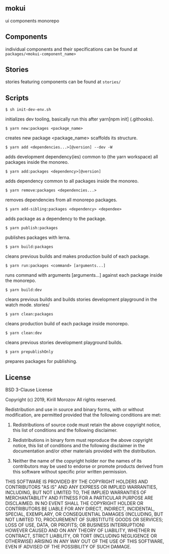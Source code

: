 mokui
--------------------------------------------------------------------------------
ui components monorepo

Components
--------------------------------------------------------------------------------
individual components and their specifications
can be found at `packages/<mokui-component_name>`

Stories
--------------------------------------------------------------------------------
stories featuring components can be found at `stories/`

Scripts
--------------------------------------------------------------------------------
```
$ sh init-dev-env.sh
```

initializes dev tooling, basically run this after yarn[npm init]
(.githooks).

```
$ yarn new:packages <package_name>
```

creates new package <package_name> scaffolds its structure.

```
$ yarn add <dependencies...>[@version] --dev -W
```

adds development dependency(ies) common to (the yarn workspace)
all packages inside the monoreo.

```
$ yarn add:packages <dependency>[@version]
```

adds dependency common to all packages inside the monoreo.

```
$ yarn remove:packages <dependencies...>
```

removes dependencies from all monorepo packages.

```
$ yarn add-sibling:packages <dependency> <dependee>
```

adds <dependency> package as a dependency to the <dependee> package.

```
$ yarn publish:packages
```

publishes packages with lerna.

```
$ yarn build:packages
```

cleans previous builds and makes production build of each package.

```
$ yarn run:packages <command> [arguments...]
```

runs command <commmand> with arguments [arguments...]
against each package inside the monorepo.

```
$ yarn build:dev
```

cleans previous builds and builds stories development playground
in the watch mode.
stories/

```
$ yarn clean:packages
```

cleans production build of each package inside monorepo.

```
$ yarn clean:dev
```

cleans previous stories development playground builds.

```
$ yarn prepublishOnly
```

prepares packages for publishing.

License
--------------------------------------------------------------------------------
BSD 3-Clause License

Copyright (c) 2019, Kirill Morozov
All rights reserved.

Redistribution and use in source and binary forms, with or without
modification, are permitted provided that the following conditions are met:

1. Redistributions of source code must retain the above copyright notice, this
   list of conditions and the following disclaimer.

2. Redistributions in binary form must reproduce the above copyright notice,
   this list of conditions and the following disclaimer in the documentation
   and/or other materials provided with the distribution.

3. Neither the name of the copyright holder nor the names of its
   contributors may be used to endorse or promote products derived from
   this software without specific prior written permission.

THIS SOFTWARE IS PROVIDED BY THE COPYRIGHT HOLDERS AND CONTRIBUTORS "AS IS"
AND ANY EXPRESS OR IMPLIED WARRANTIES, INCLUDING, BUT NOT LIMITED TO, THE
IMPLIED WARRANTIES OF MERCHANTABILITY AND FITNESS FOR A PARTICULAR PURPOSE ARE
DISCLAIMED. IN NO EVENT SHALL THE COPYRIGHT HOLDER OR CONTRIBUTORS BE LIABLE
FOR ANY DIRECT, INDIRECT, INCIDENTAL, SPECIAL, EXEMPLARY, OR CONSEQUENTIAL
DAMAGES (INCLUDING, BUT NOT LIMITED TO, PROCUREMENT OF SUBSTITUTE GOODS OR
SERVICES; LOSS OF USE, DATA, OR PROFITS; OR BUSINESS INTERRUPTION) HOWEVER
CAUSED AND ON ANY THEORY OF LIABILITY, WHETHER IN CONTRACT, STRICT LIABILITY,
OR TORT (INCLUDING NEGLIGENCE OR OTHERWISE) ARISING IN ANY WAY OUT OF THE USE
OF THIS SOFTWARE, EVEN IF ADVISED OF THE POSSIBILITY OF SUCH DAMAGE.

